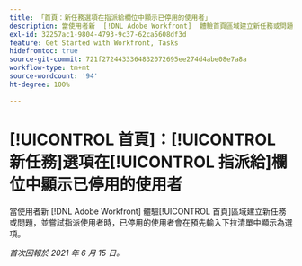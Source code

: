 ```yaml
---
title: 「首頁：新任務選項在指派給欄位中顯示已停用的使用者」
description: 當使用者新  [!DNL Adobe Workfront]  體驗首頁區域建立新任務或問題，並嘗試指派使用者時，已停用的使用者會在[!UICONTROL 預先輸入]下拉清單中顯示為選項。
exl-id: 32257ac1-9804-4793-9c37-62ca5608df3d
feature: Get Started with Workfront, Tasks
hidefromtoc: true
source-git-commit: 721f2724433364832072695ee274d4abe08e7a8a
workflow-type: tm+mt
source-wordcount: '94'
ht-degree: 100%

---
```


# [!UICONTROL 首頁]：[!UICONTROL 新任務]選項在[!UICONTROL 指派給]欄位中顯示已停用的使用者

當使用者新 [!DNL Adobe Workfront] 體驗[!UICONTROL 首頁]區域建立新任務或問題，並嘗試指派使用者時，已停用的使用者會在預先輸入下拉清單中顯示為選項。

_首次回報於 2021 年 6 月 15 日。_
